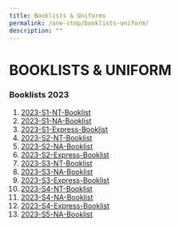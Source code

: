```yaml
---
title: Booklists & Uniforms
permalink: /one-stop/booklists-uniform/
description: ""
---
```

# BOOKLISTS & UNIFORM
### Booklists 2023

1.  [2023-S1-NT-Booklist](https://stanthonyscanossiansec.moe.edu.sg/wp-content/uploads/2022/11/2023-Secondary-1-Normal-Technical.pdf)
2.  [2023-S1-NA-Booklist](https://stanthonyscanossiansec.moe.edu.sg/wp-content/uploads/2022/11/2023-Secondary-1-Normal-Academic.pdf)
3.  [2023-S1-Express-Booklist](https://stanthonyscanossiansec.moe.edu.sg/wp-content/uploads/2022/11/2023-Secondary-1-Express.pdf)
4.  [2023-S2-NT-Booklist](https://stanthonyscanossiansec.moe.edu.sg/wp-content/uploads/2022/11/2023-Secondary-2-Normal-Technical.pdf)
5.  [2023-S2-NA-Booklist](https://stanthonyscanossiansec.moe.edu.sg/wp-content/uploads/2022/11/2023-Secondary-2-Normal-Academic.pdf)
6.  [2023-S2-](https://stanthonyscanossiansec.moe.edu.sg/wp-content/uploads/2022/11/2023-Secondary-2-Express.pdf)[Express](https://stanthonyscanossiansec.moe.edu.sg/wp-content/uploads/2022/11/2023-Secondary-1-Express.pdf)[\-Booklist](https://stanthonyscanossiansec.moe.edu.sg/wp-content/uploads/2022/11/2023-Secondary-2-Express.pdf)
7.  [2023-S3-NT-Booklist](https://stanthonyscanossiansec.moe.edu.sg/wp-content/uploads/2022/11/2023-Secondary-3-Normal-Technical.pdf)
8.  [2023-S3-NA-Booklist](https://stanthonyscanossiansec.moe.edu.sg/wp-content/uploads/2022/11/2023-Secondary-3-Normal-Academic.pdf)
9.  [2023-S3-](https://stanthonyscanossiansec.moe.edu.sg/wp-content/uploads/2022/11/2023-Secondary-3-Express.pdf)[Express](https://stanthonyscanossiansec.moe.edu.sg/wp-content/uploads/2022/11/2023-Secondary-1-Express.pdf)[\-Booklist](https://stanthonyscanossiansec.moe.edu.sg/wp-content/uploads/2022/11/2023-Secondary-3-Express.pdf)
10.  [2023-S4-NT-Booklist](https://stanthonyscanossiansec.moe.edu.sg/wp-content/uploads/2022/11/2023-Secondary-4-Normal-Technical.pdf)
11.  [2023-S4-NA-Booklist](https://stanthonyscanossiansec.moe.edu.sg/wp-content/uploads/2022/11/2023-Secondary-4-Normal-Academic.pdf)
12.  [2023-S4-Express-Booklist](https://stanthonyscanossiansec.moe.edu.sg/wp-content/uploads/2022/11/2023-Secondary-4-Express.pdf)
13.  [2023-S5-NA-Booklist](https://stanthonyscanossiansec.moe.edu.sg/wp-content/uploads/2022/11/2023-Secondary-5-Normal-Academic.pdf)